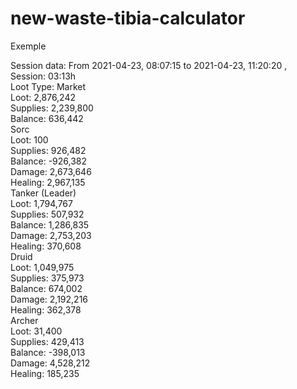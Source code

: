 # new-waste-tibia-calculator
Exemple


Session data: From 2021-04-23, 08:07:15 to 2021-04-23, 11:20:20 , <br/>
Session: 03:13h<br/>
Loot Type: Market<br/>
Loot: 2,876,242<br/>
Supplies: 2,239,800<br/>
Balance: 636,442<br/>
Sorc<br/>
    Loot: 100<br/>
    Supplies: 926,482<br/>
    Balance: -926,382<br/>
    Damage: 2,673,646<br/>
    Healing: 2,967,135<br/>
Tanker (Leader)<br/>
    Loot: 1,794,767<br/>
    Supplies: 507,932<br/>
    Balance: 1,286,835<br/>
    Damage: 2,753,203<br/>
    Healing: 370,608<br/>
Druid<br/>
    Loot: 1,049,975<br/>
    Supplies: 375,973<br/>
    Balance: 674,002<br/>
    Damage: 2,192,216<br/>
    Healing: 362,378<br/>
Archer<br/>
    Loot: 31,400<br/>
    Supplies: 429,413<br/>
    Balance: -398,013<br/>
    Damage: 4,528,212<br/>
    Healing: 185,235<br/>
